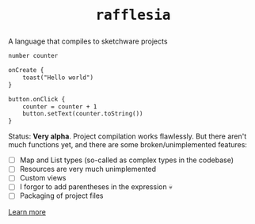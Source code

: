<h1 align="center"><pre>rafflesia</pre></h1>

A language that compiles to sketchware projects


```txt
number counter

onCreate {
    toast("Hello world")
}

button.onClick {
    counter = counter + 1
    button.setText(counter.toString())
}
```

Status: <b>Very alpha</b>. Project compilation works flawlessly. But there aren't much functions yet, and there are some broken/unimplemented features:
 - [ ] Map and List types (so-called as complex types in the codebase)
 - [ ] Resources are very much unimplemented
 - [ ] Custom views
 - [ ] I forgor to add parentheses in the expression 💀
 - [ ] Packaging of project files

[Learn more](docs/rafflesia-overview.md)
